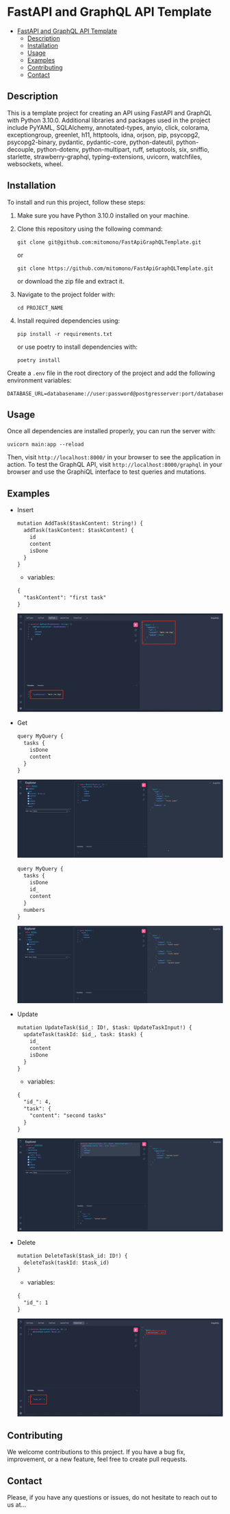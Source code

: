 # FastAPI and GraphQL API Template

<!-- TOC -->
* [FastAPI and GraphQL API Template](#fastapi-and-graphql-api-template)
  * [Description](#description)
  * [Installation](#installation)
  * [Usage](#usage)
  * [Examples](#examples)
  * [Contributing](#contributing)
  * [Contact](#contact)
<!-- TOC -->

## Description

This is a template project for creating an API using FastAPI and GraphQL with Python 3.10.0. Additional libraries and
packages used in the project include PyYAML, SQLAlchemy, annotated-types, anyio, click, colorama, exceptiongroup,
greenlet, h11, httptools, idna, orjson, pip, psycopg2, psycopg2-binary, pydantic, pydantic-core, python-dateutil,
python-decouple, python-dotenv, python-multipart, ruff, setuptools, six, sniffio, starlette, strawberry-graphql,
typing-extensions, uvicorn, watchfiles, websockets, wheel.

## Installation

To install and run this project, follow these steps:

1. Make sure you have Python 3.10.0 installed on your machine.
2. Clone this repository using the following command:

   ```
   git clone git@github.com:mitomono/FastApiGraphQLTemplate.git
   ```
   or
   ```
   git clone https://github.com/mitomono/FastApiGraphQLTemplate.git
   ```
   or download the zip file and extract it.

3. Navigate to the project folder with:

   ```
   cd PROJECT_NAME
   ```

4. Install required dependencies using:

   ```
   pip install -r requirements.txt
   ```
   or use poetry to install dependencies with:
   ```
   poetry install
   ```

Create a `.env` file in the root directory of the project and add the following environment variables:

```
DATABASE_URL=databasename://user:password@postgresserver:port/databasename
```

## Usage

Once all dependencies are installed properly, you can run the server with:

   ```
   uvicorn main:app --reload
   ```

Then, visit `http://localhost:8000/` in your browser to see the application in action.
To test the GraphQL API, visit `http://localhost:8000/graphql` in your browser and use the GraphiQL interface to test
queries and mutations.

## Examples

- Insert
  ```
  mutation AddTask($taskContent: String!) {
    addTask(taskContent: $taskContent) {
      id
      content
      isDone
    }
  }
  ```
  - variables:
  ```
  {
    "taskContent": "first task"
  }
  ```
  ![Insert task](images/insert_task.png "Insert task")

- Get
  ```
  query MyQuery {
    tasks {
      isDone
      content
    }
  }
  ```
  ![Get task](images/get_task.png "Get task")

  ```
  query MyQuery {
    tasks {
      isDone
      id_
      content
    }
    numbers
  }
  ```
  ![Get tasks](images/get_tasks.png "Get tasks")
  
- Update
  ```
  mutation UpdateTask($id_: ID!, $task: UpdateTaskInput!) {
    updateTask(taskId: $id_, task: $task) {
      id_
      content
      isDone
    }
  }
  ```
  - variables:
  ```
  {
    "id_": 4,
    "task": {
      "content": "second tasks"
    }
  }
  ```
  ![Update task](images/update_task.png "Update task")

- Delete
  ```
  mutation DeleteTask($task_id: ID!) {
    deleteTask(taskId: $task_id)
  }
  ``` 
   - variables:
  ```
  {
    "id_": 1
  }
  ```
  ![Delete task](images/delete_task.png "Delete task")

## Contributing

We welcome contributions to this project. If you have a bug fix, improvement, or a new feature, feel free to create pull
requests.

## Contact

Please, if you have any questions or issues, do not hesitate to reach out to us at...